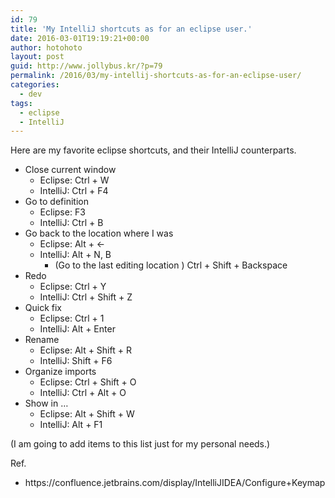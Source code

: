 ```yaml
---
id: 79
title: 'My IntelliJ shortcuts as for an eclipse user.'
date: 2016-03-01T19:19:21+00:00
author: hotohoto
layout: post
guid: http://www.jollybus.kr/?p=79
permalink: /2016/03/my-intellij-shortcuts-as-for-an-eclipse-user/
categories:
  - dev
tags:
  - eclipse
  - IntelliJ
---
```



<p>
  Here are my favorite eclipse shortcuts, and their IntelliJ counterparts.
</p>

<ul>
  <li>
    Close current window <ul>
      <li>
        Eclipse: Ctrl + W
      </li>
      <li>
        IntelliJ: Ctrl + F4
      </li>
    </ul>
  </li>

  <li>
    Go to definition <ul>
      <li>
        Eclipse: F3
      </li>
      <li>
        IntelliJ: Ctrl + B
      </li>
    </ul>
  </li>

  <li>
    Go back to the location where I was <ul>
      <li>
        Eclipse: Alt + ←
      </li>
      <li>
        IntelliJ: Alt + N, B <ul>
          <li>
            (Go to the last editing location ) Ctrl + Shift + Backspace
          </li>
        </ul>
      </li>
    </ul>
  </li>

  <li>
    Redo <ul>
      <li>
        Eclipse: Ctrl + Y
      </li>
      <li>
        IntelliJ: Ctrl + Shift + Z
      </li>
    </ul>
  </li>

  <li>
    Quick fix <ul>
      <li>
        Eclipse: Ctrl + 1
      </li>
      <li>
        IntelliJ: Alt + Enter
      </li>
    </ul>
  </li>

  <li>
    Rename <ul>
      <li>
        Eclipse: Alt + Shift + R
      </li>
      <li>
        IntelliJ: Shift + F6
      </li>
    </ul>
  </li>

  <li>
    Organize imports <ul>
      <li>
        Eclipse: Ctrl + Shift + O
      </li>
      <li>
        IntelliJ: Ctrl + Alt + O
      </li>
    </ul>
  </li>

  <li>
    Show in &#8230; <ul>
      <li>
        Eclipse: Alt + Shift + W
      </li>
      <li>
        IntelliJ: Alt + F1
      </li>
    </ul>
  </li>
</ul>

<p>
  (I am going to add items to this list just for my personal needs.)
</p>

<p>
  Ref.
</p>

<ul>
  <li>
    https://confluence.jetbrains.com/display/IntelliJIDEA/Configure+Keymap
  </li>
</ul>
